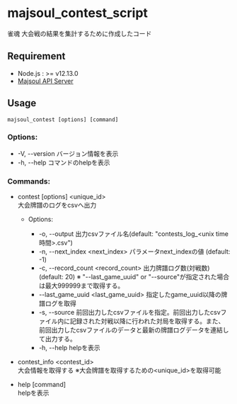 # majsoul_contest_script
雀魂 大会戦の結果を集計するために作成したコード

## Requirement
* Node.js : >= v12.13.0
* [Majsoul API Server](https://github.com/yuugata/majsoul_api_server)

## Usage
`majsoul_contest [options] [command]`

### Options:
  * -V, --version                  バージョン情報を表示
  * -h, --help                     コマンドのhelpを表示

### Commands:
* contest [options] <unique_id>  
大会牌譜のログをcsvへ出力
  * Options:
   
    * -o, --output <output>              出力csvファイル名(default: "contests_log_<unix time時間>.csv")
    * -n, --next_index <next_index>      パラメータnext_indexの値 (default: -1)
    * -c, --record_count <record_count>  出力牌譜ログ数(対戦数) (default: 20) ※ "--last_game_uuid" or "--source"が指定された場合は最大999999まで取得する。
    * --last_game_uuid <last_game_uuid>  指定したgame_uuid以降の牌譜ログを取得
    * -s, --source <source>              前回出力したcsvファイルを指定。前回出力したcsvファイル内に記録された対戦以降に行われた対局を取得する。また、前回出力したcsvファイルのデータと最新の牌譜ログデータを連結して出力する。
    * -h, --help                         helpを表示
    
* contest_info <contest_id>      
大会情報を取得する ※大会牌譜を取得するための<unique_id>を取得可能
* help [command]                 
helpを表示
  


